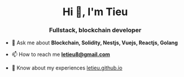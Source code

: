 

<h1 align="center">Hi 👋, I'm Tieu</h1>
<h3 align="center">Fullstack, blockchain developer</h3>


- 💬 Ask me about **Blockchain, Solidity, Nestjs, Vuejs, Reactjs, Golang**

- 📫 How to reach me **letieu8@gmail.com**

- 📄 Know about my experiences [letieu.github.io](https://coingen20.netlify.app/)
